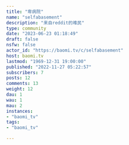 ```yaml
---
title: "卑病院" 
name: "selfabasement"
description: "来自reddit的难民"
type: community
date: "2023-06-23 01:18:49"
draft: false
nsfw: false
actor_id: "https://baomi.tv/c/selfabasement"
host: baomi.tv
lastmod: "1969-12-31 19:00:00"
published: "2022-11-27 05:22:57"
subscribers: 7
posts: 12
comments: 13
weight: 12
dau: 1
wau: 1
mau: 2
instances:
- "baomi_tv"
tags: 
- "baomi_tv"

---
```

